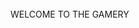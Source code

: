 <html>
	<head>
		<script src="https://ajax.googleapis.com/ajax/libs/jquery/3.5.1/jquery.min.js"></script>
		<script src="https://raw.githubusercontent.com/mtgamery/mtgamery.github.io/main/index.js"></script>
		<style>
	      @import url('https://fonts.googleapis.com/css2?family=Anonymous+Pro&display=swap');
	    </style>
		<link rel="stylesheet" href="https://raw.githubusercontent.com/mtgamery/mtgamery.github.io/main/main.css">
	</head>
	<body>
		<div id="content">
			<br />
			WELCOME TO THE GAMERY
			<br />
			<img id="chapter1" class="img-link" />
		</div>
	</body>
</html>
